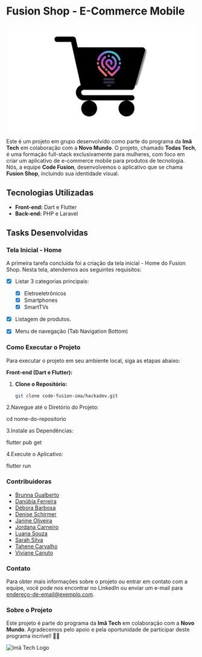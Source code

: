 # Fusion Shop - E-Commerce Mobile

![Fusion Shop Logo](images/logo-fusion-shop.png)

Este é um projeto em grupo desenvolvido como parte do programa da **Imã Tech** em colaboração com a **Novo Mundo**. O projeto, chamado **Todas Tech**, é uma formação full-stack exclusivamente para mulheres, com foco em criar um aplicativo de e-commerce mobile para produtos de tecnologia. Nós, a equipe **Code Fusion**, desenvolvemos o aplicativo que se chama **Fusion Shop**, incluindo sua identidade visual.

## Tecnologias Utilizadas

- **Front-end:** Dart e Flutter
- **Back-end:** PHP e Laravel

## Tasks Desenvolvidas

### Tela Inicial - Home

A primeira tarefa concluída foi a criação da tela inicial - Home do Fusion Shop. Nesta tela, atendemos aos seguintes requisitos:

- [x] Listar 3 categorias principais:
    - [x] Eletroeletrônicos
    - [x] Smartphones
    - [x] SmartTVs
- [x] Listagem de produtos.
- [x] Menu de navegação (Tab Navigation Bottom)


### Como Executar o Projeto

Para executar o projeto em seu ambiente local, siga as etapas abaixo:

**Front-end (Dart e Flutter):**

1. **Clone o Repositório:**

   ```bash
   git clone code-fusion-ima/hackadev.git

2.Navegue até o Diretório do Projeto:

cd nome-do-repositorio

3.Instale as Dependências:

flutter pub get


4.Execute o Aplicativo:

flutter run


### Contribuidoras
- [Brunna Gualberto](URL-do-LinkedIn)
- [Danúbia Ferreira](https://www.linkedin.com/in/dancarvalho09/)
- [Débora Barbosa](https://www.linkedin.com/in/debora--barbosa/)
- [Denise Schirmer](URL-do-LinkedIn)
- [Janine Oliveira](https://www.linkedin.com/in/janine-de-oliveira/)
- [Jordana Carneiro](http://linkedin.com/in/jordana-alves-carneiro-774879161/)
- [Luana Souza](https://www.linkedin.com/in/luana-souza-dev/)
- [Sarah Silva](https://www.linkedin.com/in/sarah-rayssa/)
- [Tahene Carvalho](https://www.linkedin.com/in/tahene-carvalho-4492bb228/)
- [Viviane Canuto](https://www.linkedin.com/in/viviane-canuto-a14274212/)

### Contato

Para obter mais informações sobre o projeto ou entrar em contato com a equipe, você pode nos encontrar no LinkedIn ou enviar um e-mail para [endereço-de-email@exemplo.com](mailto:endereço-de-email@exemplo.com).

### Sobre o Projeto

Este projeto é parte do programa da **Imã Tech** em colaboração com a **Novo Mundo**. Agradecemos pelo apoio e pela oportunidade de participar deste programa incrível! 🚀🌟

![Imã Tech Logo](images\logo-ima-tech-white.webp)
